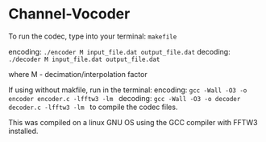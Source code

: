 # Channel-Vocoder

To run the codec, type into your terminal: ```makefile```

encoding: ```./encoder M input_file.dat output_file.dat```
decoding: ```./decoder M input_file.dat output_file.dat```

where M - decimation/interpolation factor

If using without makfile, run in the terminal:
encoding: ```gcc -Wall -O3 -o encoder encoder.c -lfftw3 -lm ```
decoding: ```gcc -Wall -O3 -o decoder decoder.c -lfftw3 -lm ```
to compile the codec files. 

This was compiled on a linux GNU OS using the GCC compiler with FFTW3 installed.


